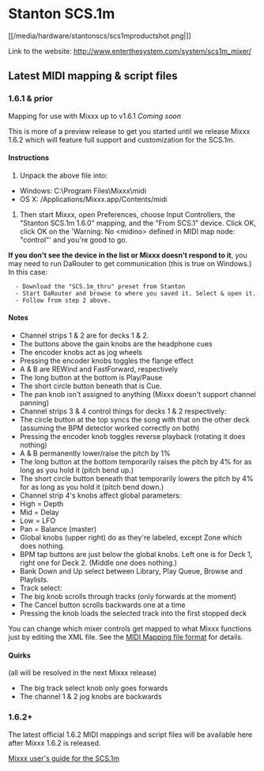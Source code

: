 # Stanton SCS.1m

[[/media/hardware/stantonscs/scs1mproductshot.png|]]

Link to the website: <http://www.enterthesystem.com/system/scs1m_mixer/>

## Latest MIDI mapping & script files

### 1.6.1 & prior

Mapping for use with Mixxx up to v1.6.1 *Coming soon*

This is more of a preview release to get you started until we release
Mixxx 1.6.2 which will feature full support and customization for the
SCS.1m.

#### Instructions

1.  Unpack the above file into:

<!-- end list -->

  - Windows: C:\\Program Files\\Mixxx\\midi
  - OS X: /Applications/Mixxx.app/Contents/midi

<!-- end list -->

1.  Then start Mixxx, open Preferences, choose Input Controllers, the
    "Stanton SCS.1m 1.6.0" mapping, and the "From SCS.1" device. Click
    OK, click OK on the 'Warning: No \<midino\> defined in MIDI map
    node: "control"' and you're good to go.

**If you don't see the device in the list or Mixxx doesn't respond to
it**, you may need to run DaRouter to get communication (this is true on
Windows.) In this case:

``` 
  - Download the "SCS.1m_thru" preset from Stanton
  - Start DaRouter and browse to where you saved it. Select & open it.
  - Follow from step 2 above.
```

#### Notes

  - Channel strips 1 & 2 are for decks 1 & 2.
  - The buttons above the gain knobs are the headphone cues
  - The encoder knobs act as jog wheels
  - Pressing the encoder knobs toggles the flange effect
  - A & B are REWind and FastForward, respectively
  - The long button at the bottom is Play/Pause
  - The short circle button beneath that is Cue.
  - The pan knob isn't assigned to anything (Mixxx doesn't support
    channel panning)
  - Channel strips 3 & 4 control things for decks 1 & 2 respectively:
  - The circle button at the top syncs the song with that on the other
    deck (assuming the BPM detector worked correctly on both)
  - Pressing the encoder knob toggles reverse playback (rotating it does
    nothing)
  - A & B permanently lower/raise the pitch by 1%
  - The long button at the bottom temporarily raises the pitch by 4% for
    as long as you hold it (pitch bend up.)
  - The short circle button beneath that temporarily lowers the pitch by
    4% for as long as you hold it (pitch bend down.)
  - Channel strip 4's knobs affect global parameters:
  - High = Depth
  - Mid = Delay
  - Low = LFO
  - Pan = Balance (master)
  - Global knobs (upper right) do as they're labeled, except Zone which
    does nothing.
  - BPM tap buttons are just below the global knobs. Left one is for
    Deck 1, right one for Deck 2. (Middle one does nothing.)
  - Bank Down and Up select between Library, Play Queue, Browse and
    Playlists.
  - Track select:
  - The big knob scrolls through tracks (only forwards at the moment)
  - The Cancel button scrolls backwards one at a time
  - Pressing the knob loads the selected track into the first stopped
    deck

You can change which mixer controls get mapped to what Mixxx functions
just by editing the XML file. See the [MIDI Mapping file
format](midi_controller_mapping_file_format#old_format_before_schema_versioning_mixxx_1.6.1_and_prior)
for details.

#### Quirks

(all will be resolved in the next Mixxx release)

  - The big track select knob only goes forwards
  - The channel 1 & 2 jog knobs are backwards

### 1.6.2+

The latest official 1.6.2 MIDI mappings and script files will be
available here after Mixxx 1.6.2 is released.

[Mixxx user's guide for the SCS.1m](stanton_scs.1m_mixxx_user_guide)
